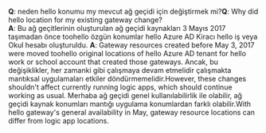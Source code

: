 <span data-ttu-id="54540-101">**Q**: neden hello konumu my mevcut ağ geçidi için değiştirmek mi?</span><span class="sxs-lookup"><span data-stu-id="54540-101">**Q**: Why did hello location for my existing gateway change?</span></span> <br/><span data-ttu-id="54540-102">
**A**: Bu ağ geçitlerinin oluşturulan ağ geçidi kaynakları 3 Mayıs 2017 taşımadan önce toohello özgün konumlar hello Azure AD Kiracı hello iş veya Okul hesabı oluşturuldu.</span><span class="sxs-lookup"><span data-stu-id="54540-102">
**A**: Gateway resources created before May 3, 2017 were moved toohello original locations of hello Azure AD tenant for hello work or school account that created those gateways.</span></span> <span data-ttu-id="54540-103">Ancak, bu değişiklikler, her zamanki gibi çalışmaya devam etmelidir çalışmakta mantıksal uygulamaları etkiler döndürmemelidir.</span><span class="sxs-lookup"><span data-stu-id="54540-103">However, these changes shouldn't affect currently running logic apps, which should continue working as usual.</span></span> <span data-ttu-id="54540-104">Merhaba ağ geçidi genel kullanılabilirlik ile olabilir, ağ geçidi kaynak konumları mantığı uygulama konumlardan farklı olabilir.</span><span class="sxs-lookup"><span data-stu-id="54540-104">With hello gateway's general availability in May, gateway resource locations can differ from logic app locations.</span></span>